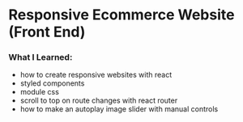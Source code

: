 # Responsive Ecommerce Website (Front End)

### What I Learned:

- how to create responsive websites with react
- styled components
- module css
- scroll to top on route changes with react router
- how to make an autoplay image slider with manual controls
